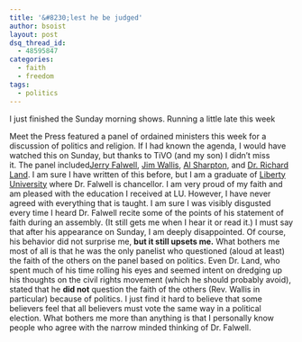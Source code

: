```yaml
---
title: '&#8230;lest he be judged'
author: bsoist
layout: post
dsq_thread_id:
  - 48595847
categories:
  - faith
  - freedom
tags:
  - politics
---
```

I just finished the Sunday morning shows. Running a little late this week <i class="fa fa-smile-o"></i>

Meet the Press featured a panel of ordained ministers this week for a discussion of politics and religion. If I had known the agenda, I would have watched this on Sunday, but thanks to TiVO (and my son) I didn&#8217;t miss it. The panel included[Jerry Falwell][1], [Jim Wallis][2], [Al Sharpton][3], and [Dr. Richard Land][4]. I am sure I have written of this before, but I am a graduate of [Liberty University][5] where Dr. Falwell is chancellor. I am very proud of my faith and am pleased with the education I received at LU. However, I have never agreed with everything that is taught. I am sure I was visibly disgusted every time I heard Dr. Falwell recite some of the points of his statement of faith during an assembly. (It still gets me when I hear it or read it.) I must say that after his appearance on Sunday, I am deeply disappointed. Of course, his behavior did not surprise me, **but it still upsets me.** What bothers me most of all is that he was the only panelist who questioned (aloud at least) the faith of the others on the panel based on politics. Even Dr. Land, who spent much of his time rolling his eyes and seemed intent on dredging up his thoughts on the civil rights movement (which he should probably avoid), stated that he **did not** question the faith of the others (Rev. Wallis in particular) because of politics. I just find it hard to believe that some believers feel that all believers must vote the same way in a political election. What bothers me more than anything is that I personally know people who agree with the narrow minded thinking of Dr. Falwell.

 [1]: http://www.falwell.com/
 [2]: http://www.sojo.net/
 [3]: http://google.com/search?q=al+sharpton
 [4]: http://google.com/search?q=dr+richard+land
 [5]: http://liberty.edu/
